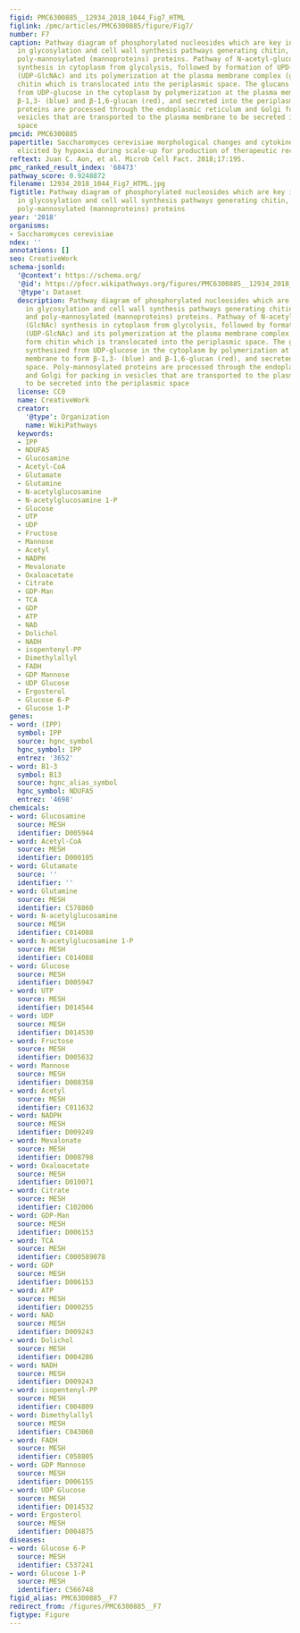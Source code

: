 ```yaml
---
figid: PMC6300885__12934_2018_1044_Fig7_HTML
figlink: /pmc/articles/PMC6300885/figure/Fig7/
number: F7
caption: Pathway diagram of phosphorylated nucleosides which are key intermediates
  in glycosylation and cell wall synthesis pathways generating chitin, glucans, and
  poly-mannosylated (mannoproteins) proteins. Pathway of N-acetyl-glucosamine (GlcNAc)
  synthesis in cytoplasm from glycolysis, followed by formation of UPD-N-acetyl-glucosamine
  (UDP-GlcNAc) and its polymerization at the plasma membrane complex (green) to form
  chitin which is translocated into the periplasmic space. The glucans are synthesized
  from UDP-glucose in the cytoplasm by polymerization at the plasma membrane to form
  β-1,3- (blue) and β-1,6-glucan (red), and secreted into the periplasmic space. Poly-mannosylated
  proteins are processed through the endoplasmic reticulum and Golgi for packing in
  vesicles that are transported to the plasma membrane to be secreted into the periplasmic
  space
pmcid: PMC6300885
papertitle: Saccharomyces cerevisiae morphological changes and cytokinesis arrest
  elicited by hypoxia during scale-up for production of therapeutic recombinant proteins.
reftext: Juan C. Aon, et al. Microb Cell Fact. 2018;17:195.
pmc_ranked_result_index: '68473'
pathway_score: 0.9248872
filename: 12934_2018_1044_Fig7_HTML.jpg
figtitle: Pathway diagram of phosphorylated nucleosides which are key intermediates
  in glycosylation and cell wall synthesis pathways generating chitin, glucans, and
  poly-mannosylated (mannoproteins) proteins
year: '2018'
organisms:
- Saccharomyces cerevisiae
ndex: ''
annotations: []
seo: CreativeWork
schema-jsonld:
  '@context': https://schema.org/
  '@id': https://pfocr.wikipathways.org/figures/PMC6300885__12934_2018_1044_Fig7_HTML.html
  '@type': Dataset
  description: Pathway diagram of phosphorylated nucleosides which are key intermediates
    in glycosylation and cell wall synthesis pathways generating chitin, glucans,
    and poly-mannosylated (mannoproteins) proteins. Pathway of N-acetyl-glucosamine
    (GlcNAc) synthesis in cytoplasm from glycolysis, followed by formation of UPD-N-acetyl-glucosamine
    (UDP-GlcNAc) and its polymerization at the plasma membrane complex (green) to
    form chitin which is translocated into the periplasmic space. The glucans are
    synthesized from UDP-glucose in the cytoplasm by polymerization at the plasma
    membrane to form β-1,3- (blue) and β-1,6-glucan (red), and secreted into the periplasmic
    space. Poly-mannosylated proteins are processed through the endoplasmic reticulum
    and Golgi for packing in vesicles that are transported to the plasma membrane
    to be secreted into the periplasmic space
  license: CC0
  name: CreativeWork
  creator:
    '@type': Organization
    name: WikiPathways
  keywords:
  - IPP
  - NDUFA5
  - Glucosamine
  - Acetyl-CoA
  - Glutamate
  - Glutamine
  - N-acetylglucosamine
  - N-acetylglucosamine 1-P
  - Glucose
  - UTP
  - UDP
  - Fructose
  - Mannose
  - Acetyl
  - NADPH
  - Mevalonate
  - Oxaloacetate
  - Citrate
  - GDP-Man
  - TCA
  - GDP
  - ATP
  - NAD
  - Dolichol
  - NADH
  - isopentenyl-PP
  - Dimethylallyl
  - FADH
  - GDP Mannose
  - UDP Glucose
  - Ergosterol
  - Glucose 6-P
  - Glucose 1-P
genes:
- word: (IPP)
  symbol: IPP
  source: hgnc_symbol
  hgnc_symbol: IPP
  entrez: '3652'
- word: B1-3
  symbol: B13
  source: hgnc_alias_symbol
  hgnc_symbol: NDUFA5
  entrez: '4698'
chemicals:
- word: Glucosamine
  source: MESH
  identifier: D005944
- word: Acetyl-CoA
  source: MESH
  identifier: D000105
- word: Glutamate
  source: ''
  identifier: ''
- word: Glutamine
  source: MESH
  identifier: C578860
- word: N-acetylglucosamine
  source: MESH
  identifier: C014088
- word: N-acetylglucosamine 1-P
  source: MESH
  identifier: C014088
- word: Glucose
  source: MESH
  identifier: D005947
- word: UTP
  source: MESH
  identifier: D014544
- word: UDP
  source: MESH
  identifier: D014530
- word: Fructose
  source: MESH
  identifier: D005632
- word: Mannose
  source: MESH
  identifier: D008358
- word: Acetyl
  source: MESH
  identifier: C011632
- word: NADPH
  source: MESH
  identifier: D009249
- word: Mevalonate
  source: MESH
  identifier: D008798
- word: Oxaloacetate
  source: MESH
  identifier: D010071
- word: Citrate
  source: MESH
  identifier: C102006
- word: GDP-Man
  source: MESH
  identifier: D006153
- word: TCA
  source: MESH
  identifier: C000589078
- word: GDP
  source: MESH
  identifier: D006153
- word: ATP
  source: MESH
  identifier: D000255
- word: NAD
  source: MESH
  identifier: D009243
- word: Dolichol
  source: MESH
  identifier: D004286
- word: NADH
  source: MESH
  identifier: D009243
- word: isopentenyl-PP
  source: MESH
  identifier: C004809
- word: Dimethylallyl
  source: MESH
  identifier: C043060
- word: FADH
  source: MESH
  identifier: C058805
- word: GDP Mannose
  source: MESH
  identifier: D006155
- word: UDP Glucose
  source: MESH
  identifier: D014532
- word: Ergosterol
  source: MESH
  identifier: D004875
diseases:
- word: Glucose 6-P
  source: MESH
  identifier: C537241
- word: Glucose 1-P
  source: MESH
  identifier: C566748
figid_alias: PMC6300885__F7
redirect_from: /figures/PMC6300885__F7
figtype: Figure
---
```

